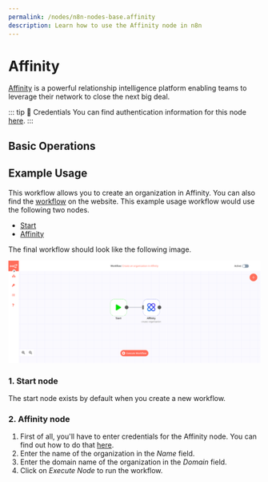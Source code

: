 ```yaml
---
permalink: /nodes/n8n-nodes-base.affinity
description: Learn how to use the Affinity node in n8n
---
```


# Affinity

[Affinity](https://www.affinity.co/) is a powerful relationship intelligence platform enabling teams to leverage their network to close the next big deal.

::: tip 🔑 Credentials
You can find authentication information for this node [here](../../../credentials/Affinity/README.md).
:::

## Basic Operations

<Resource node="Affinity" />


## Example Usage

This workflow allows you to create an organization in Affinity. You can also find the [workflow](https://n8n.io/workflows/476) on the website. This example usage workflow would use the following two nodes.
- [Start](../../core-nodes/Start/README.md)
- [Affinity]()

The final workflow should look like the following image.

![A workflow with the Affinity node](./workflow.png)

### 1. Start node

The start node exists by default when you create a new workflow.

### 2. Affinity node

1. First of all, you'll have to enter credentials for the Affinity node. You can find out how to do that [here](../../../credentials/Affinity/README.md).
2. Enter the name of the organization in the *Name* field.
3. Enter the domain name of the organization in the *Domain* field.
4. Click on *Execute Node* to run the workflow.
